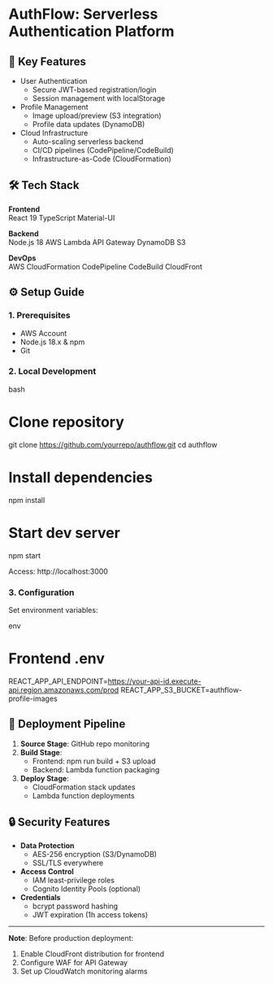# AuthFlow: Serverless Authentication Platform

## 🚀 Key Features

- User Authentication
  - Secure JWT-based registration/login
  - Session management with localStorage
- Profile Management
  - Image upload/preview (S3 integration)
  - Profile data updates (DynamoDB)
- Cloud Infrastructure
  - Auto-scaling serverless backend
  - CI/CD pipelines (CodePipeline/CodeBuild)
  - Infrastructure-as-Code (CloudFormation)

## 🛠 Tech Stack

**Frontend**  
React 19 TypeScript Material-UI

**Backend**  
Node.js 18 AWS Lambda API Gateway DynamoDB S3

**DevOps**  
AWS CloudFormation CodePipeline CodeBuild CloudFront

## ⚙️ Setup Guide

### 1. Prerequisites

- AWS Account
- Node.js 18.x & npm
- Git

### 2. Local Development

bash

# Clone repository

git clone https://github.com/yourrepo/authflow.git
cd authflow

# Install dependencies

npm install

# Start dev server

npm start

Access: http://localhost:3000

### 3. Configuration

Set environment variables:

env

# Frontend .env

REACT_APP_API_ENDPOINT=https://your-api-id.execute-api.region.amazonaws.com/prod
REACT_APP_S3_BUCKET=authflow-profile-images

## 🔄 Deployment Pipeline

1. **Source Stage**: GitHub repo monitoring
2. **Build Stage**:
   - Frontend: npm run build + S3 upload
   - Backend: Lambda function packaging
3. **Deploy Stage**:
   - CloudFormation stack updates
   - Lambda function deployments

## 🔒 Security Features

- **Data Protection**
  - AES-256 encryption (S3/DynamoDB)
  - SSL/TLS everywhere
- **Access Control**
  - IAM least-privilege roles
  - Cognito Identity Pools (optional)
- **Credentials**
  - bcrypt password hashing
  - JWT expiration (1h access tokens)

---

**Note**: Before production deployment:

1. Enable CloudFront distribution for frontend
2. Configure WAF for API Gateway
3. Set up CloudWatch monitoring alarms
